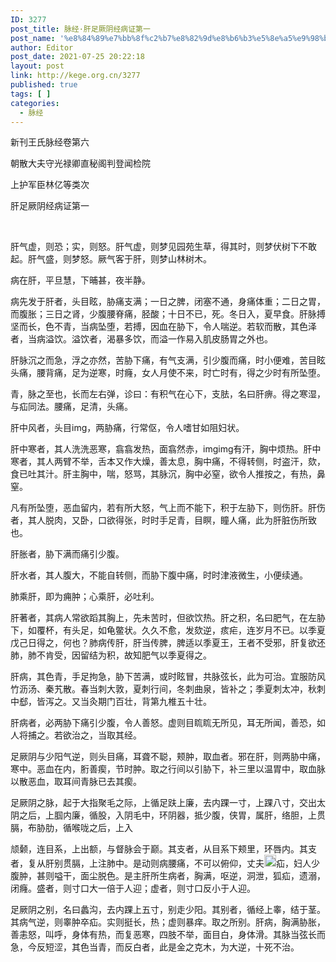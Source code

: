 ```yaml
---
ID: 3277
post_title: 脉经·肝足厥阴经病证第一
post_name: '%e8%84%89%e7%bb%8f%c2%b7%e8%82%9d%e8%b6%b3%e5%8e%a5%e9%98%b4%e7%bb%8f%e7%97%85%e8%af%81%e7%ac%ac%e4%b8%80'
author: Editor
post_date: 2021-07-25 20:22:18
layout: post
link: http://kege.org.cn/3277
published: true
tags: [ ]
categories:
  - 脉经
---
```

新刊王氏脉经卷第六

朝散大夫守光禄卿直秘阁判登闻检院

上护军臣林亿等类次

肝足厥阴经病证第一

&nbsp;

肝气虚，则恐；实，则怒。肝气虚，则梦见园苑生草，得其时，则梦伏树下不敢起。肝气盛，则梦怒。厥气客于肝，则梦山林树木。

病在肝，平旦慧，下晡甚，夜半静。

病先发于肝者，头目眩，胁痛支满；一日之脾，闭塞不通，身痛体重；二日之胃，而腹胀；三日之肾，少腹腰脊痛，胫酸；十日不已，死。冬日入，夏早食。肝脉搏坚而长，色不青，当病坠堕，若搏，因血在胁下，令人喘逆。若软而散，其色泽者，当病溢饮。溢饮者，渴暴多饮，而溢一作易入肌皮肠胃之外也。

肝脉沉之而急，浮之亦然，苦胁下痛，有气支满，引少腹而痛，时小便难，苦目眩头痛，腰背痛，足为逆寒，时癃，女人月使不来，时亡时有，得之少时有所坠堕。

青，脉之至也，长而左右弹，诊曰：有积气在心下，支胠，名曰肝痹。得之寒湿，与疝同法。腰痛，足清，头痛。

肝中风者，头目img，两胁痛，行常伛，令人嗜甘如阻妇状。

肝中寒者，其人洗洗恶寒，翕翕发热，面翕然赤，imgimg有汗，胸中烦热。肝中寒者，其人两臂不举，舌本又作大燥，善太息，胸中痛，不得转侧，时盗汗，欬，食已吐其汁。肝主胸中，喘，怒骂，其脉沉，胸中必窒，欲令人推按之，有热，鼻窒。
<p class="content">凡有所坠堕，恶血留内，若有所大怒，气上而不能下，积于左胁下，则伤肝。肝伤者，其人脱肉，又卧，口欲得张，时时手足青，目瞑，瞳人痛，此为肝脏伤所致也。</p>
<p class="content">肝胀者，胁下满而痛引少腹。</p>
<p class="content">肝水者，其人腹大，不能自转侧，而胁下腹中痛，时时津液微生，小便续通。</p>
<p class="content">肺乘肝，即为痈肿；心乘肝，必吐利。</p>
<p class="content">肝著者，其病人常欲蹈其胸上，先未苦时，但欲饮热。肝之积，名曰肥气，在左胁下，如覆杯，有头足，如龟鳖状。久久不愈，发欬逆，痎疟，连岁月不已。以季夏戊己日得之，何也？肺病传肝，肝当传脾，脾适以季夏王，王者不受邪，肝复欲还肺，肺不肯受，因留结为积，故知肥气以季夏得之。</p>
<p class="content">肝病，其色青，手足拘急，胁下苦满，或时眩冒，共脉弦长，此为可治。宜服防风竹沥汤、秦艽散。春当刺大敦，夏刺行间，冬刺曲泉，皆补之；季夏刺太冲，秋刺中郄，皆泻之。又当灸期门百壮，背第九椎五十壮。</p>
<p class="content">肝病者，必两胁下痛引少腹，令人善怒。虚则目䀮䀮无所见，耳无所闻，善恐，如人将捕之。若欲治之，当取其经。</p>
<p class="content">足厥阴与少阳气逆，则头目痛，耳聋不聪，颊肿，取血者。邪在肝，则两胁中痛，寒中。恶血在内，胻善瘈，节时肿。取之行间以引胁下，补三里以温胃中，取血脉以散恶血，取耳间青脉已去其瘈。</p>
<p class="content">足厥阴之脉，起于大指聚毛之际，上循足趺上廉，去内踝一寸，上踝八寸，交出太阴之后，上腘内廉，循股，入阴毛中，环阴器，抵少腹，侠胃，属肝，络胆，上贯膈，布胁肋，循喉咙之后，上入</p>
<p class="content">颃颡，连目系，上出额，与督脉会于巅。其支者，从目系下颊里，环唇内。其支者，复从肝别贯膈，上注肺中。是动则病腰痛，不可以俯仰，丈夫<img class="picture_character" src="https://rwzyzs.pmphai.com/epub/5cd2470a7d1edc32c10d4456/OEBPS/images/txt006_4.png" alt="img" width="19" height="19" />疝，妇人少腹肿，甚则嗌干，面尘脱色。是主肝所生病者，胸满，呕逆，洞泄，狐疝，遗溺，闭癃。盛者，则寸口大一倍于人迎；虚者，则寸口反小于人迎。</p>
<p class="content">足厥阴之别，名曰蠡沟，去内踝上五寸，别走少阳。其别者，循经上睾，结于茎。其病气逆，则睾肿卒疝。实则挺长，热；虚则暴痒。取之所别。肝病，胸满胁胀，善恚怒，叫呼，身体有热，而复恶寒，四肢不举，面目白，身体滑。其脉当弦长而急，今反短涩，其色当青，而反白者，此是金之克木，为大逆，十死不治。</p>